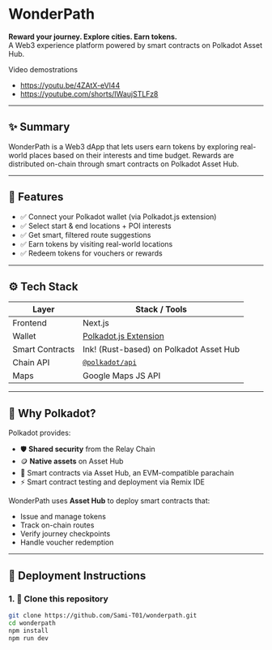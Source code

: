 # WonderPath

**Reward your journey. Explore cities. Earn tokens.**  
A Web3 experience platform powered by smart contracts on Polkadot Asset Hub.

Video demostrations
- https://youtu.be/4ZAtX-eVl44
- https://youtube.com/shorts/IWaujSTLFz8

---

## ✨ Summary

WonderPath is a Web3 dApp that lets users earn tokens by exploring real-world places based on their interests and time budget. Rewards are distributed on-chain through smart contracts on Polkadot Asset Hub.

---

## 🧩 Features

- ✅ Connect your Polkadot wallet (via Polkadot.js extension)
- ✅ Select start & end locations + POI interests
- ✅ Get smart, filtered route suggestions
- ✅ Earn tokens by visiting real-world locations
- ✅ Redeem tokens for vouchers or rewards

---

## ⚙️ Tech Stack

| Layer        | Stack / Tools                                |
|--------------|-----------------------------------------------|
| Frontend     | Next.js                         |
| Wallet       | [Polkadot.js Extension](https://polkadot.js.org/extension) |
| Smart Contracts | Ink! (Rust-based) on Polkadot Asset Hub    |
| Chain API    | [`@polkadot/api`](https://polkadot.js.org/docs/api/) |
| Maps         | Google Maps JS API                            |

---

## 🧠 Why Polkadot?

Polkadot provides:

- 🛡 **Shared security** from the Relay Chain   
- 🪙 **Native assets** on Asset Hub  
- 🧩 Smart contracts via Asset Hub, an EVM-compatible parachain
- ⚡ Smart contract testing and deployment via Remix IDE

WonderPath uses **Asset Hub** to deploy smart contracts that:

- Issue and manage tokens
- Track on-chain routes
- Verify journey checkpoints
- Handle voucher redemption

---

## 🚀 Deployment Instructions

### 1. 📁 Clone this repository

```bash
git clone https://github.com/Sami-T01/wonderpath.git
cd wonderpath
npm install
npm run dev
```
